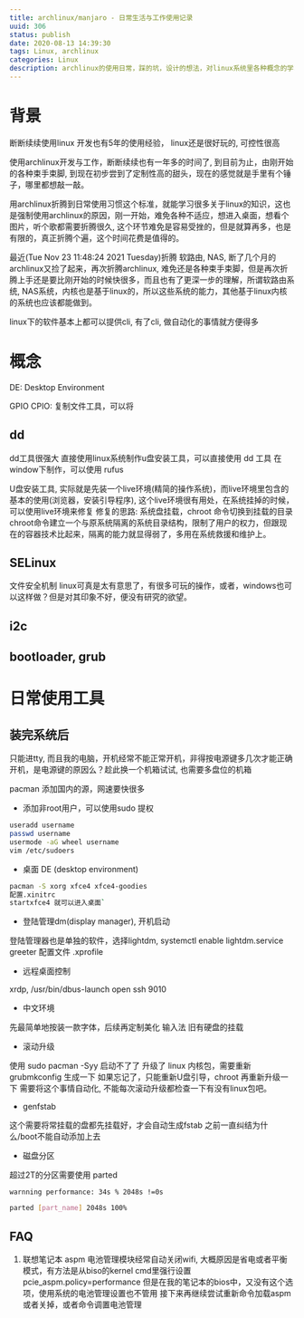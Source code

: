 ```yaml
---
title: archlinux/manjaro - 日常生活与工作使用记录
uuid: 306
status: publish
date: 2020-08-13 14:39:30
tags: Linux, archlinux
categories: Linux
description: archlinux的使用日常，踩的坑，设计的想法，对linux系统里各种概念的学习，都记录于此，以便于后续的整理
---
```


# 背景

断断续续使用linux 开发也有5年的使用经验，
linux还是很好玩的, 可控性很高

使用archlinux开发与工作，断断续续也有一年多的时间了, 到目前为止，由刚开始的各种束手束脚, 到现在初步尝到了定制性高的甜头，现在的感觉就是手里有个锤子，哪里都想敲一敲。

用archlinux折腾到日常使用习惯这个标准，就能学习很多关于linux的知识，这也是强制使用archlinux的原因，刚一开始，难免各种不适应，想进入桌面，想看个图片，听个歌都需要折腾很久, 这个环节难免是容易受挫的，但是就算再多，也是有限的，真正折腾个遍，这个时间花费是值得的。

最近(Tue Nov 23 11:48:24 2021 Tuesday)折腾 软路由, NAS, 断了几个月的archlinux又捡了起来，再次折腾archlinux, 难免还是各种束手束脚，但是再次折腾上手还是要比刚开始的时候快很多，而且也有了更深一步的理解，所谓软路由系统, NAS系统，内核也是基于linux的，所以这些系统的能力，其他基于linux内核的系统也应该都能做到。

linux下的软件基本上都可以提供cli, 有了cli, 做自动化的事情就方便得多

# 概念

DE: Desktop Environment

GPIO
CPIO: 复制文件工具，可以将

## dd

dd工具很强大
直接使用linux系统制作u盘安装工具，可以直接使用 dd 工具
在window下制作，可以使用 rufus

U盘安装工具, 实际就是先装一个live环境(精简的操作系统)，而live环境里包含的基本的使用(浏览器，安装引导程序), 
这个live环境很有用处，在系统挂掉的时候，可以使用live环境来修复
修复的思路: 
系统盘挂载，chroot 命令切换到挂载的目录
chroot命令建立一个与原系统隔离的系统目录结构，限制了用户的权力，但跟现在的容器技术比起来，隔离的能力就显得弱了，多用在系统救援和维护上。

## SELinux

文件安全机制
linux可真是太有意思了，有很多可玩的操作，或者，windows也可以这样做？但是对其印象不好，便没有研究的欲望。

## i2c

## bootloader, grub

# 日常使用工具

## 装完系统后
只能进tty, 而且我的电脑，开机经常不能正常开机，非得按电源键多几次才能正确开机，是电源键的原因么？趁此换一个机箱试试, 也需要多盘位的机箱

pacman 添加国内的源，网速要快很多

- 添加非root用户，可以使用sudo 提权

```sh
useradd username
passwd username
usermode -aG wheel username
vim /etc/sudoers
```

- 桌面 DE (desktop environment)

```sh
pacman -S xorg xfce4 xfce4-goodies
配置.xinitrc
startxfce4 就可以进入桌面`
```

- 登陆管理dm(display manager), 开机启动

登陆管理器也是单独的软件，选择lightdm, 
systemctl enable lightdm.service
greeter
配置文件 .xprofile

- 远程桌面控制
	
xrdp, /usr/bin/dbus-launch
open ssh 9010

- 中文环境

先最简单地按装一款字体，后续再定制美化
输入法
旧有硬盘的挂载

- 滚动升级
	
使用 sudo pacman -Syy 启动不了了
升级了 linux 内核包，需要重新 grubmkconfig 生成一下
如果忘记了，只能重新U盘引导，chroot 再重新升级一下
需要将这个事情自动化, 不能每次滚动升级都检查一下有没有linux包吧。

- genfstab

这个需要将常挂载的盘都先挂载好，才会自动生成fstab
之前一直纠结为什么/boot不能自动添加上去

- 磁盘分区
	
超过2T的分区需要使用 parted

`warnning performance: 34s % 2048s !=0s`

```sh
parted [part_name] 2048s 100%
```

## FAQ
1. 联想笔记本
aspm 电池管理模块经常自动关闭wifi, 大概原因是省电或者平衡模式，有方法是从biso的kernel cmd里强行设置
pcie_aspm.policy=performance
但是在我的笔记本的bios中，又没有这个选项，使用系统的电池管理设置也不管用
接下来再继续尝试重新命令加载aspm 或者关掉，或者命令调置电池管理
